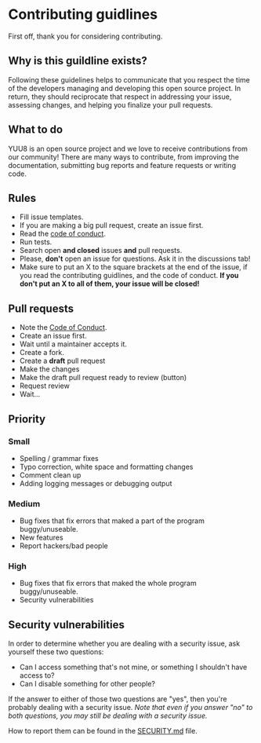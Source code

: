# Contributing guidlines

First off, thank you for considering contributing.

## Why is this guildline exists?

Following these guidelines helps to communicate that you respect the time of the developers managing and developing this open source project. In return, they should reciprocate that respect in addressing your issue, assessing changes, and helping you finalize your pull requests.

## What to do

YUU8 is an open source project and we love to receive contributions from our community! There are many ways to contribute, from improving the documentation, submitting bug reports and feature requests or writing code.

## Rules

- Fill issue templates.
- If you are making a big pull request, create an issue first.
- Read the [code of conduct](CODE_OF_CONDUCT.md).
- Run tests.
- Search open **and closed** issues **and** pull requests.
- Please, **don't** open an issue for questions. Ask it in the discussions tab!
- Make sure to put an X to the square brackets at the end of the issue, if you read the contributing guidlines, and the code of conduct. **If you don't put an X to all of them, your issue will be closed!**

## Pull requests

- Note the [Code of Conduct](CODE_OF_CONDUCT.md).
- Create an issue first.
- Wait until a maintainer accepts it.
- Create a fork.
- Create a **draft** pull request
- Make the changes
- Make the draft pull request ready to review (button)
- Request review
- Wait...

## Priority

### Small

- Spelling / grammar fixes
- Typo correction, white space and formatting changes
- Comment clean up
- Adding logging messages or debugging output

### Medium

- Bug fixes that fix errors that maked a part of the program buggy/unuseable.
- New features
- Report hackers/bad people

### High

- Bug fixes that fix errors that maked the whole program buggy/unuseable.
- Security vulnerabilities

## Security vulnerabilities

In order to determine whether you are dealing with a security issue, ask yourself these two questions:

- Can I access something that's not mine, or something I shouldn't have access to?
- Can I disable something for other people?

If the answer to either of those two questions are "yes", then you're probably dealing with a security issue. _Note that even if you answer "no" to both questions, you may still be dealing with a security issue._

How to report them can be found in the [SECURITY.md](SECURITY.md) file.
